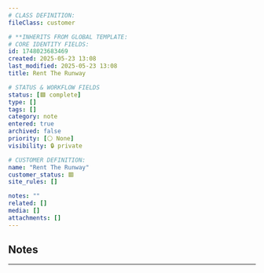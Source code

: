 ```yaml
---
# CLASS DEFINITION:
fileClass: customer

# **INHERITS FROM GLOBAL TEMPLATE:
# CORE IDENTITY FIELDS:
id: 1748023683469
created: 2025-05-23 13:08
last_modified: 2025-05-23 13:08
title: Rent The Runway

# STATUS & WORKFLOW FIELDS
status: [🟩 complete]
type: []
tags: []
category: note
entered: true
archived: false
priority: [⚪ None]
visibility: 🔒 private

# CUSTOMER DEFINITION:
name: "Rent The Runway"
customer_status: 🟥
site_rules: []

notes: ""
related: []
media: []
attachments: []
---
```


## Notes
---

